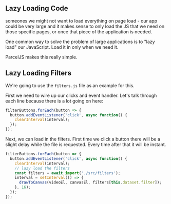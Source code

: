 ## Lazy Loading Code

someones we might not want to load everything on page load - our app could be very large and it makes sense to only load the JS that we need on those specific pages, or once that piece of the application is needed.

One common way to solve the problem of large applications is to "lazy load" our JavaScript. Load it in only when we need it.

ParcelJS makes this really simple.


## Lazy Loading Filters

We're going to use the `filters.js` file as an example for this.

First we need to wire up our clicks and event handler. Let's talk through each line because there is a lot going on here:

```js
filterButtons.forEach(button => {
  button.addEventListener('click', async function() {
    clearInterval(interval);
  });
});
```

Next, we can load in the filters. First time we click a button there will be a slight delay while the file is requested. Every time after that it will be instant.


```js
filterButtons.forEach(button => {
  button.addEventListener('click', async function() {
    clearInterval(interval);
    // lazy load the filters
    const filters = await import('./src/filters');
    interval = setInterval(() => {
      drawToCanvas(videoEl, canvasEl, filters[this.dataset.filter]);
    }, 16);
  });
});
```
